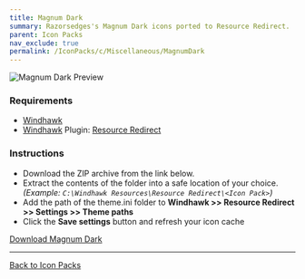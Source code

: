 ```yaml
---
title: Magnum Dark
summary: Razorsedges's Magnum Dark icons ported to Resource Redirect.
parent: Icon Packs
nav_exclude: true
permalink: /IconPacks/c/Miscellaneous/MagnumDark
---
```


![Magnum Dark Preview](https://gitlab.com/the-back-room/windhawk/resource-redirect/magnum-dark/-/raw/main/Extras/Preview.bmp)

### Requirements

- [Windhawk](https://windhawk.net/)
- [Windhawk](https://windhawk.net/) Plugin: [Resource Redirect](https://windhawk.net/mods/icon-resource-redirect)

### Instructions

 - Download the ZIP archive from the link below.
 - Extract the contents of the folder into a safe location of your choice. *(Example: `C:\Windhawk Resources\Resource Redirect\<Icon Pack>`)*
 - Add the path of the theme.ini folder to **Windhawk >> Resource Redirect >> Settings >> Theme paths**
 - Click the **Save settings** button and refresh your icon cache

<a href="https://gitlab.com/the-back-room/windhawk/resource-redirect/magnum-dark/-/archive/main/magnum-dark-main.zip" class="btn btn--primary btn--lg" target="_blank" rel="noopener noreferrer">Download Magnum Dark</a>

---

<a href="/IconPacks" class="btn btn--secondary btn--sm">Back to Icon Packs</a>